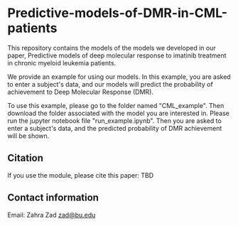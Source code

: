 # Predictive-models-of-DMR-in-CML-patients




This repository contains the models of the models we developed in our paper,  Predictive models of deep molecular response to imatinib treatment in chronic myeloid leukemia patients.

We provide an example for using our models. In this example, you are asked to enter a subject's data, and our models will predict the probability of achievement to Deep Molecular Response (DMR).

To use this example, please go to the folder named "CML_example". Then download the folder associated with the model you are interested in. Please run the jupyter notebook file "run_example.ipynb". Then you are asked to enter a subject's data, and the predicted probability of DMR achievement will be shown.

## Citation

If you use the module, please cite this paper: TBD


## Contact information

Email: Zahra Zad zad@bu.edu
